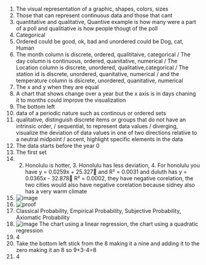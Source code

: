1. The visual representation of a graphic, shapes, colors, sizes  
2. Those that can represent continuous data and those that cant  
3. quantitative and qualitative, Quantive example is how many were a part of a poll and qualitiative is how people thougt of the poll
4. Categorical
5. Ordered could be good, ok, bad and unordered could be Dog, cat, Human
6. The month column is discrete, ordered, qualititaive, categorical / The day column is continuous, ordered, quanitative, numerical / The Location column is discrete, unordered, qualitative,categorical /
   The station id is discrete, unordered, quanitative, numerical / and the temperature column is dsicrete, unordered, quanitative, numerical
7. The x and y when they are equal
8. A chart that shows change over a year but the x axis is in days chaning it to months could improve the visualization
9. The bottom left
10. data of a periodic nature such as continous or ordered sets
11. qualitative, distinguish discrete items or groups that do not have an intrinsic order, / sequential, to represent data values / diverging, visualize the deviation of data values in one of two directions relative to a neutral midpoint / accent,  highlight specific elements in the data
12. The data starts before the year 0
13. The first set
14. 2. Honolulu is hotter, 3. Honolulu has less deviation, 4. For honolulu you have y = 0.0259x + 25.327 and R² = 0.0031 and duluth has y = 0.0365x - 32.878 R² = 0.0002, they have negative corelation, the two cities would also have negative corelation because sidney also has a very warm climate
15. ![image](https://github.com/MavDouglas48/IDS2024S/assets/157654744/413d61a7-ca9a-4540-a174-d057c5eac72d)  
16. ![proof](https://github.com/MavDouglas48/IDS2024S/assets/157654744/22767d8f-6050-4271-b2a9-0e405867ade2)  
17. Classical Probability, Empirical Probability, Subjective Probability, Axiomatic Probability
18. ![image](https://github.com/MavDouglas48/IDS2024S/assets/157654744/932537e4-788b-41f6-a080-5d47d8d2762f) The chart using a linear regression, the chart using a quadratic regression
19. 4
20. Take the bottom left stick from the 8 making it a nine and adding it to the zero making it an 8 so 9+3-4=8
21. 4




   
